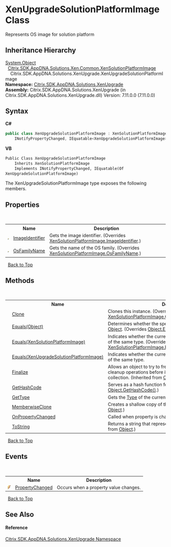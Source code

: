 # XenUpgradeSolutionPlatformImage Class
 

Represents OS image for solution platform


## Inheritance Hierarchy
<a href="http://msdn2.microsoft.com/en-us/library/e5kfa45b" target="_blank">System.Object</a><br />&nbsp;&nbsp;<a href="825dc18e-06f5-8c18-6277-79effd9cd964">Citrix.SDK.AppDNA.Solutions.Xen.Common.XenSolutionPlatformImage</a><br />&nbsp;&nbsp;&nbsp;&nbsp;Citrix.SDK.AppDNA.Solutions.XenUpgrade.XenUpgradeSolutionPlatformImage<br />
**Namespace:**&nbsp;<a href="2805b95f-a335-5d98-deaf-c0312b394eda">Citrix.SDK.AppDNA.Solutions.XenUpgrade</a><br />**Assembly:**&nbsp;Citrix.SDK.AppDNA.Solutions.XenUpgrade (in Citrix.SDK.AppDNA.Solutions.XenUpgrade.dll) Version: 7.11.0.0 (7.11.0.0)

## Syntax

**C#**
```csharp
public class XenUpgradeSolutionPlatformImage : XenSolutionPlatformImage, 
	INotifyPropertyChanged, IEquatable<XenUpgradeSolutionPlatformImage>
```

**VB**
```vbnet
Public Class XenUpgradeSolutionPlatformImage
	Inherits XenSolutionPlatformImage
	Implements INotifyPropertyChanged, IEquatable(Of XenUpgradeSolutionPlatformImage)
```

The XenUpgradeSolutionPlatformImage type exposes the following members.


## Properties
&nbsp;<table><tr><th></th><th>Name</th><th>Description</th></tr><tr><td>![Public property](media/pubproperty.gif "Public property")</td><td><a href="8f83d018-8f97-0f4f-15da-cdb7a332c178">ImageIdentifier</a></td><td>
Gets the image identifier.
 (Overrides <a href="7223fe3d-5e12-4ade-13fd-c11888b0add9">XenSolutionPlatformImage.ImageIdentifier</a>.)</td></tr><tr><td>![Public property](media/pubproperty.gif "Public property")</td><td><a href="27415315-cf80-fc2e-a902-2db9fa36005f">OsFamilyName</a></td><td>
Gets the name of the OS family.
 (Overrides <a href="b84edbc7-d461-d9c8-8273-bc289804733f">XenSolutionPlatformImage.OsFamilyName</a>.)</td></tr></table>&nbsp;
<a href="#xenupgradesolutionplatformimage-class">Back to Top</a>

## Methods
&nbsp;<table><tr><th></th><th>Name</th><th>Description</th></tr><tr><td>![Public method](media/pubmethod.gif "Public method")</td><td><a href="e7587488-0f66-f6d9-5768-c941607714e5">Clone</a></td><td>
Clones this instance.
 (Overrides <a href="f9ee4d20-e9b6-b5fc-d453-05c9f8edba36">XenSolutionPlatformImage.Clone()</a>.)</td></tr><tr><td>![Public method](media/pubmethod.gif "Public method")</td><td><a href="d63e3216-107a-7037-d1aa-37cd3fe8fbd2">Equals(Object)</a></td><td>
Determines whether the specified <a href="http://msdn2.microsoft.com/en-us/library/e5kfa45b" target="_blank">Object</a> is equal to the current <a href="http://msdn2.microsoft.com/en-us/library/e5kfa45b" target="_blank">Object</a>.
 (Overrides <a href="http://msdn2.microsoft.com/en-us/library/bsc2ak47" target="_blank">Object.Equals(Object)</a>.)</td></tr><tr><td>![Public method](media/pubmethod.gif "Public method")</td><td><a href="5bdd4e8a-96ed-6856-82ed-b4cf7a99cea5">Equals(XenSolutionPlatformImage)</a></td><td>
Indicates whether the current object is equal to another object of the same type.
 (Overrides <a href="ec4d22aa-8d87-8dc8-67ca-68e78a4f423c">XenSolutionPlatformImage.Equals(XenSolutionPlatformImage)</a>.)</td></tr><tr><td>![Public method](media/pubmethod.gif "Public method")</td><td><a href="9e437b8e-3395-b46c-a6d9-d6054625a66c">Equals(XenUpgradeSolutionPlatformImage)</a></td><td>
Indicates whether the current object is equal to another object of the same type.</td></tr><tr><td>![Protected method](media/protmethod.gif "Protected method")</td><td><a href="http://msdn2.microsoft.com/en-us/library/4k87zsw7" target="_blank">Finalize</a></td><td>
Allows an object to try to free resources and perform other cleanup operations before it is reclaimed by garbage collection.
 (Inherited from <a href="http://msdn2.microsoft.com/en-us/library/e5kfa45b" target="_blank">Object</a>.)</td></tr><tr><td>![Public method](media/pubmethod.gif "Public method")</td><td><a href="8f66dee4-ec3d-7801-d5a3-a6fe490bc43c">GetHashCode</a></td><td>
Serves as a hash function for a particular type.
 (Overrides <a href="http://msdn2.microsoft.com/en-us/library/zdee4b3y" target="_blank">Object.GetHashCode()</a>.)</td></tr><tr><td>![Public method](media/pubmethod.gif "Public method")</td><td><a href="http://msdn2.microsoft.com/en-us/library/dfwy45w9" target="_blank">GetType</a></td><td>
Gets the <a href="http://msdn2.microsoft.com/en-us/library/42892f65" target="_blank">Type</a> of the current instance.
 (Inherited from <a href="http://msdn2.microsoft.com/en-us/library/e5kfa45b" target="_blank">Object</a>.)</td></tr><tr><td>![Protected method](media/protmethod.gif "Protected method")</td><td><a href="http://msdn2.microsoft.com/en-us/library/57ctke0a" target="_blank">MemberwiseClone</a></td><td>
Creates a shallow copy of the current <a href="http://msdn2.microsoft.com/en-us/library/e5kfa45b" target="_blank">Object</a>.
 (Inherited from <a href="http://msdn2.microsoft.com/en-us/library/e5kfa45b" target="_blank">Object</a>.)</td></tr><tr><td>![Protected method](media/protmethod.gif "Protected method")</td><td><a href="6ed3f1e4-030f-22bc-91bc-826ceb5ab6a9">OnPropertyChanged</a></td><td>
Called when property is changed.</td></tr><tr><td>![Public method](media/pubmethod.gif "Public method")</td><td><a href="http://msdn2.microsoft.com/en-us/library/7bxwbwt2" target="_blank">ToString</a></td><td>
Returns a string that represents the current object.
 (Inherited from <a href="http://msdn2.microsoft.com/en-us/library/e5kfa45b" target="_blank">Object</a>.)</td></tr></table>&nbsp;
<a href="#xenupgradesolutionplatformimage-class">Back to Top</a>

## Events
&nbsp;<table><tr><th></th><th>Name</th><th>Description</th></tr><tr><td>![Public event](media/pubevent.gif "Public event")</td><td><a href="0c0d0c6a-c1d0-ebb1-20c2-afbd65252a11">PropertyChanged</a></td><td>
Occurs when a property value changes.</td></tr></table>&nbsp;
<a href="#xenupgradesolutionplatformimage-class">Back to Top</a>

## See Also


#### Reference
<a href="2805b95f-a335-5d98-deaf-c0312b394eda">Citrix.SDK.AppDNA.Solutions.XenUpgrade Namespace</a><br />